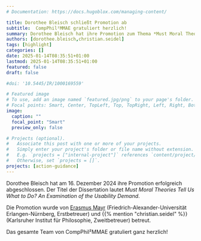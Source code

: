 ```yaml
---
# Documentation: https://docs.hugoblox.com/managing-content/

title: Dorothee Bleisch schließt Promotion ab
subtitle:  CompPhil²MMAE gratuliert herzlich!
summary: Dorothee Bleisch hat ihre Promotion zum Thema *Must Moral Theories Tell Us What to Do?* erfolgreich abgeschlossen. Das gesamte Team von CompPhil²MMAE gratuliert ganz herzlich!
authors: [dorothee.bleisch,christian.seidel]
tags: [highlight]
categories: []
date: 2025-01-14T08:35:51+01:00
lastmod: 2025-01-14T08:35:51+01:00
featured: false
draft: false

#doi: '10.5445/IR/1000169559'

# Featured image
# To use, add an image named `featured.jpg/png` to your page's folder.
# Focal points: Smart, Center, TopLeft, Top, TopRight, Left, Right, BottomLeft, Bottom, BottomRight.
image:
  caption: ""
  focal_point: "Smart"
  preview_only: false

# Projects (optional).
#   Associate this post with one or more of your projects.
#   Simply enter your project's folder or file name without extension.
#   E.g. `projects = ["internal-project"]` references `content/project/deep-learning/index.md`.
#   Otherwise, set `projects = []`.
projects: [action-guidance]
---
```


Dorothee Bleisch hat am 16. Dezember 2024 ihre Promotion erfolgreich abgeschlossen. Der Titel der Dissertation lautet *Must Moral Theories Tell Us What to Do? An Examination of the Usability Demand*.

<!--more-->

Die Promotion wurde von [Erasmus Mayr](https://www.philosophie.phil.fau.de/person/mayr/) (Friedrich-Alexander-Universität Erlangen-Nürnberg, Erstbetreuer) und {{% mention "christian.seidel" %}} (Karlsruher Institut für Philosophie, Zweitbetreuer) betreut.

Das gesamte Team von CompPhil²MMAE gratuliert ganz herzlich! 
